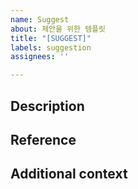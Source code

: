 ```yaml
---
name: Suggest
about: 제안을 위한 템플릿
title: "[SUGGEST]"
labels: suggestion
assignees: ''

---
```


## Description
<!-- 제시하고자 하는 의견에 대해 설명해주세요 -->

## Reference
<!-- 참고 자료가 있다면 작성해주세요 -->

## Additional context
<!-- 추가적인 내용이 있다면 작성해주세요 -->
